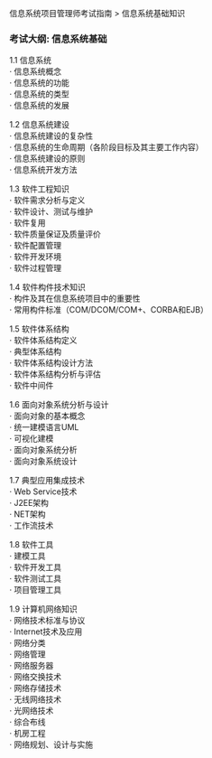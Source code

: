 信息系统项目管理师考试指南 > 信息系统基础知识

### 考试大纲: 信息系统基础

1.1 信息系统  
· 信息系统概念  
· 信息系统的功能  
· 信息系统的类型  
· 信息系统的发展  

1.2 信息系统建设  
· 信息系统建设的复杂性  
· 信息系统的生命周期（各阶段目标及其主要工作内容）  
· 信息系统建设的原则  
· 信息系统开发方法  

1.3 软件工程知识  
· 软件需求分析与定义  
· 软件设计、测试与维护  
· 软件复用  
· 软件质量保证及质量评价  
· 软件配置管理  
· 软件开发环境  
· 软件过程管理  

1.4 软件构件技术知识  
· 构件及其在信息系统项目中的重要性  
· 常用构件标准（COM/DCOM/COM+、CORBA和EJB）  

1.5 软件体系结构  
· 软件体系结构定义  
· 典型体系结构  
· 软件体系结构设计方法  
· 软件体系结构分析与评估  
· 软件中间件  

1.6 面向对象系统分析与设计  
· 面向对象的基本概念  
· 统一建模语言UML   
· 可视化建模  
· 面向对象系统分析  
· 面向对象系统设计  

1.7 典型应用集成技术  
· Web Service技术  
· J2EE架构  
· NET架构  
· 工作流技术  

1.8 软件工具  
· 建模工具  
· 软件开发工具  
· 软件测试工具  
· 项目管理工具  

1.9 计算机网络知识  
· 网络技术标准与协议  
· Internet技术及应用  
· 网络分类  
· 网络管理  
· 网络服务器  
· 网络交换技术  
· 网络存储技术  
· 无线网络技术  
· 光网络技术  
· 综合布线  
· 机房工程  
· 网络规划、设计与实施  






